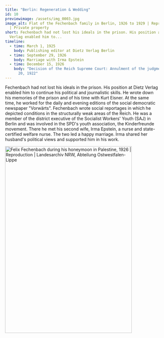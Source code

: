 ```yaml
---
title: "Berlin: Regeneration & Wedding"
id: 10
previewimage: /assets/img_0003.jpg
image_alt: Flat of the Fechenbach family in Berlin, 1926 to 1929 | Reproduction
  | Private property
short: Fechenbach had not lost his ideals in the prison. His position at Dietz
  Verlag enabled him to...
timeline:
  - time: March 1, 1925
    body: Publishing editor at Dietz Verlag Berlin
  - time: September 29, 1926
    body: Marriage with Irma Epstein
  - time: December 15, 1926
    body: "Decision of the Reich Supreme Court: Annulment of the judgment of October
      20, 1922"
---
```

Fechenbach had not lost his ideals in the prison. His position at Dietz Verlag enabled him to continue his political and journalistic skills. He wrote down his memories of the prison and of his time with Kurt Eisner. At the same time, he worked for the daily and evening editions of the social democratic newspaper "Vorwärts". Fechenbach wrote social reportages in which he depicted conditions in the structurally weak areas of the Reich. He was a member of the district executive of the Socialist Workers' Youth (SAJ) in Berlin and was involved in the SPD's youth association, the Kinderfreunde movement. There he met his second wife, Irma Epstein, a nurse and state-certified welfare nurse. The two led a happy marriage. Irma shared her husband's political views and supported him in his work.

<Image src="/assets/fechenbach-hochzeitsreise.png" alt="Felix Fechenbach during his honeymoon in Palestine, 1926 | Reproduction | Landesarchiv NRW, Abteilung Ostwestfalen-Lippe" width="415" height="610" />